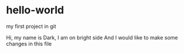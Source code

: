 # hello-world
my first project in git

Hi, my name is Dark, I am on bright side
And I would like to make some changes in this file
